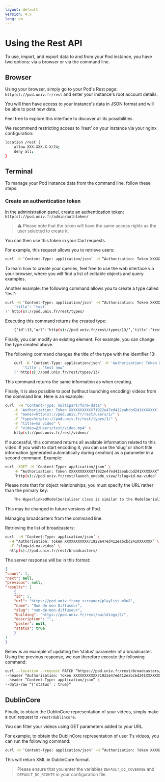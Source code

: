 ```yaml
---
layout: default
version: 4.x
lang: en
---
```


# Using the Rest API

To use, import, and export data to and from your Pod instance, you have two options: via a browser or via the command line.

## Browser

Using your browser, simply go to your Pod's Rest page: `http(s)://pod.univ.fr/rest` and enter your instance's root account details.

You will then have access to your instance's data in JSON format and will be able to post new data.

Feel free to explore this interface to discover all its possibilities.

We recommend restricting access to ‘/rest’ on your instance via your nginx configuration:

```bash
location /rest {
    allow XXX.XXX.X.X/24;
    deny all;
}
```

## Terminal

To manage your Pod instance data from the command line, follow these steps:

### Create an authentication token

In the administration panel, create an authentication token: `http(s)://pod.univ.fr/admin/authtoken/`

> ⚠️ Please note that the token will have the same access rights as the user selected to create it.

You can then use this token in your Curl requests.

For example, this request allows you to retrieve users:

```bash
curl -H ‘Content-Type: application/json’ -H “Authorisation: Token XXXXXXXXXXX71922e47ed412eabcbd241XXXXXXX” -X GET -d “{}” http(s)://pod.univ.fr/rest/users/
```

To learn how to create your queries, feel free to use the web interface via your browser, where you will find a list of editable objects and query examples.

Another example: the following command allows you to create a type called ‘test’:

```bash
curl -H ‘Content-Type: application/json’ -H “Authorisation: Token XXXXXXXXXXX71922e47ed412eabcbd241XXXXXXX” -X POST -d '{
    ‘title’: ‘test’
}' http(s)://pod.univ.fr/rest/types/
```

Executing this command returns the created type:

```bash
    {‘id’:13,‘url’:‘http(s)://pod.univ.fr/rest/types/13/’,‘title’:‘test’,“description”:‘-- sorry, no translation provided --’,‘icon’:null}
```

Finally, you can modify an existing element. For example, you can change the type created above.

The following command changes the title of the type with the identifier 13:

```bash
    curl -H ‘Content-Type: application/json’ -H 'Authorisation: Token XXXXXXXXXXX71922e47ed412eabcbd241XXXXXXX' -X PATCH -d '{
        ‘title’: ‘test new’
    }' http(s)://pod.univ.fr/rest/types/13/
```

This command returns the same information as when creating.

Finally, it is also possible to post (without launching encoding) videos from the command line. Here is an example:

```bash
curl  -H "Content-Type: multipart/form-data" \
    -H 'Authorization: Token XXXXXXXXXXX71922e47ed412eabcbd241XXXXXXX' \
    -F "owner=http(s)://pod.univ.fr/rest/users/1/" \
    -F "type=http(s)://pod.univ.fr/rest/types/1/" \
    -F "title=ma video" \
    -F "video=@/Users/test/video.mp4" \
    http(s)://pod.univ.fr/rest/videos/
```

If successful, this command returns all available information related to this video. If you wish to start encoding it, you can use the ‘slug’ or short title information (generated automatically during creation) as a parameter in a second command. Example:

```bash
curl -XGET -H ‘Content-Type: application/json’ \
    -H “Authorisation: Token XXXXXXXXXXX71922e47ed412eabcbd241XXXXXXX” \
    ‘http(s)://pod.univ.fr/rest/launch_encode_view/?slug=id-ma-video’
```

Please note that for object relationships, you must specify the URL rather than the primary key:

```bash
    The HyperlinkedModelSerializer class is similar to the ModelSerializer class except that it uses hyperlinks to represent relationships, rather than primary keys. By default, the serialiser will include a URL field instead of a primary key field.
```

This may be changed in future versions of Pod.

Managing broadcasters from the command line:

Retrieving the list of broadcasters:

```bash
curl  -H ‘Content-Type: application/json’ \
  -H “Authorisation: Token XXXXXXXXXXX71922e47ed412eabcbd241XXXXXXX” \
  -F ‘slug=id-ma-video’ \
  http(s)://pod.univ.fr/rest/broadcasters/
```

The server response will be in this format:

```json
{
"count": 1,
"next": null,
"previous": null,
"results": [
    {
    "id": 5,
    "url": "https://pod.univ.fr/my_streamer/playlist.m3u8",
    "name": "Nom de mon Diffuseur",
    "slug": "nom-de-mon-diffuseur",
    "building": "https://pod.univ.fr/rest/buildings/3/",
    "description": "",
    "poster": null,
    "status": true
    }
]
}
```

Below is an example of updating the ‘status’ parameter of a broadcaster. Using the previous response, we can therefore execute the following command:

```bash
curl --location --request PATCH “https://pod.univ.fr/rest/broadcasters/nom-de-mon-diffuseur/” \
--header “Authorisation: Token XXXXXXXXXXX71922e47ed412eabcbd241XXXXXXX” \
--header “Content-Type: application/json” \
--data-raw “{‘status’ : true}”
```

## DublinCore

Finally, to obtain the DublinCore representation of your videos, simply make a curl request to `/rest/dublincore`.

You can filter your videos using GET parameters added to your URL.

For example, to obtain the DublinCore representation of user 1's videos, you can run the following command:

```bash
curl -H ‘Content-Type: application/json’ -H “Authorisation: Token XXXXXXXXXXX71922e47ed412eabcbd241XXXXXXX” -X GET http(s)://pod.univ.fr/rest/dublincore/?owner=1
```

This will return XML in DublinCore format.

> Please ensure that you enter the variables `DEFAULT_DC_COVERAGE` and `DEFAULT_DC_RIGHTS` in your configuration file.
